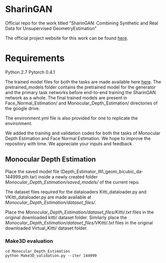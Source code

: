 # SharinGAN
Official repo for the work titled "SharinGAN: Combining Synthetic and Real Data for Unsupervised GeometryEstimation"

The official project website for this work can be found <a href="https://koutilya-pnvr.github.io/SharinGAN/">here</a>.

# Requirements
Python 2.7
Pytorch 0.4.1

The trained model files for both the tasks are made available here <a href="https://drive.google.com/drive/folders/1SRznz7AlezF655doEZSAxk_YFSdGGhd4?usp=sharing">here</a>. The pretrained_models folder contains the pretrained model for the generator and the primary task networks before end-to-end training the SharinGAN network as a whole. The final trained models are present in Face_Normal_Estimation/ and Monocular_Depth_Estimation/ directories of the google drive.

The environment.yml file is also provided for one to replicate the environment.

We added the training and validation codes for both the tasks of Monocular Depth Estimation and Face Normal Estimation. We hope to improve the repository with time. We appreciate your inputs and feedback

## Monocular Depth Estimation
Place the saved model file (Depth_Estimator_WI_geom_bicubic_da-144999.pth.tar) inside a newly created folder *Monocular_Depth_Estimation/saved_models/* of the current repo.

The dataset files required for the dataloaders Kitti_dataloader.py and VKitti_dataloader.py are made available at *Monocular_Depth_Estimation/dataset_files/*.

Place the *Monocular_Depth_Estimation/dataset_files/Kitti/.txt* files in the original downloaded kitti/ dataset folder. Similarly place the *Monocular_Depth_Estimation/dataset_files/VKitti/.txt* files in the original downloaded Virtual_Kitti/ dataset folder.

### Make3D evaluation
```
cd Monocular_Depth_Estimation
python Make3D_validation.py --iter 144999
```